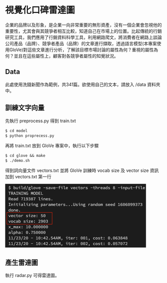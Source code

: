 # 視覺化口碑雷達圖

企業的品牌以及形象，是企業一向非常重要的無形資產，沒有一個企業會忽視他的重要性，尤其會與其競爭者相互比較，知道自己在市場上的位置。比起傳統的行銷研究工具，我們應用了行銷資料科學工具，利用網路爬文，將消費者在網路上談論公司產品（品牌）、競爭者產品（品牌）的文章進行擷取，透過語言模型(本專案使用GloVe)對這些文章進行分析，了解該目標市場討論的屬性為何？重視的屬性為何？並且在這些屬性上，顧客對各競爭者屬性的知覺狀況。


## Data

此處使用洗錢新聞作為範例，共341篇。欲使用自己的文本，請放入 /data 資料夾中。


## 訓練文字向量

先執行 preprocess.py 得到 train.txt

    $ cd model
    $ python proprecess.py

再將 train.txt 放到 GloVe 專案中，執行以下步驟

    $ cd glove && make
    $ ./demo.sh

得到詞向量文件 vectors.txt
並將 GloVe 訓練時 vocab size 及 vector size 資訊加到 vectors.txt 第一行

![image](/data/pic/glove_training.png)


## 產生雷達圖

執行 radar.py 可得雷達圖。
